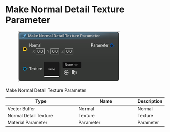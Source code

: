 # Make Normal Detail Texture Parameter

<div align="left" data-full-width="false">

<figure><img src="Make_Normal_Detail_Texture_Parameter.png" alt=""><figcaption></figcaption></figure>

</div>

Make Normal Detail Texture Parameter

<table>
<thead><tr><th width="250">Type</th><th width="200">Name</th><th>Description</th></tr></thead>
<tbody>
<tr><td>Vector Buffer</td><td>Normal</td><td>Normal</td></tr>
<tr><td>Normal Detail Texture</td><td>Texture</td><td>Texture</td></tr>
<tr><td>Material Parameter</td><td>Parameter</td><td>Parameter</td></tr>
</tbody>
</table>